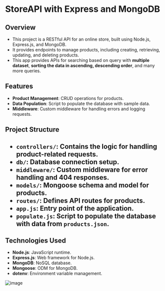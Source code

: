 <h1> StoreAPI with Express and MongoDB </h1>

 <h2> Overview </h2>

- This project is a RESTful API for an online store, built using Node.js, Express.js, and MongoDB.
- It provides endpoints to manage products, including creating, retrieving, updating, and deleting products.
- This app provides APIs for searching based on query with **multiple dataset**, **sorting the data in ascending, descending order**, and many more queries.

 <h2> Features </h2>

- **Product Management**: CRUD operations for products.
- **Data Population**: Script to populate the database with sample data.
- **Middleware**: Custom middleware for handling errors and logging requests.


 <h2> Project Structure <h2>

- `controllers/`: Contains the logic for handling product-related requests.
- `db/`: Database connection setup.
- `middleware/`: Custom middleware for error handling and 404 responses.
- `models/`: Mongoose schema and model for products.
- `routes/`: Defines API routes for products.
- `app.js`: Entry point of the application.
- `populate.js`: Script to populate the database with data from `products.json`.

## <h2>  Technologies Used </h2>

- **Node.js**: JavaScript runtime.
- **Express.js**: Web framework for Node.js.
- **MongoDB**: NoSQL database.
- **Mongoose**: ODM for MongoDB.
- **dotenv**: Environment variable management.

![image](https://github.com/user-attachments/assets/a765af4c-7b9d-49a6-a630-d3237a607593)


